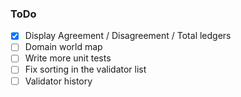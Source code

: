 ### ToDo

- [X] Display Agreement / Disagreement / Total ledgers
- [ ] Domain world map
- [ ] Write more unit tests
- [ ] Fix sorting in the validator list
- [ ] Validator history
